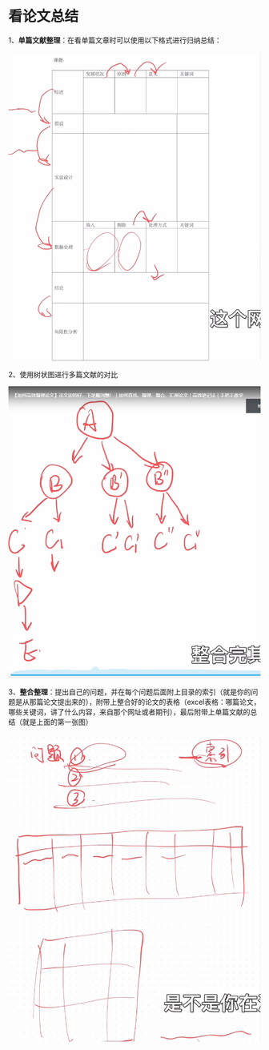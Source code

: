 # 看论文总结

1、**单篇文献整理**：在看单篇文章时可以使用以下格式进行归纳总结：

![image-20220518175250705](https://raw.githubusercontent.com/lqyspace/mypic/master/PicBed/202205181752754.png)

2、使用树状图进行多篇文献的对比

![image-20220518175644152](https://raw.githubusercontent.com/lqyspace/mypic/master/PicBed/202205181756206.png)

3、**整合整理**：提出自己的问题，并在每个问题后面附上目录的索引（就是你的问题是从那篇论文提出来的），附带上整合好的论文的表格（excel表格：哪篇论文，哪些关键词，讲了什么内容，来自那个网址或者期刊），最后附带上单篇文献的总结（就是上面的第一张图）

![image-20220518175951568](https://raw.githubusercontent.com/lqyspace/mypic/master/PicBed/202205181759648.png)